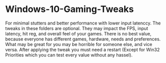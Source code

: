 # Windows-10-Gaming-Tweaks
For minimal stutters and better performance with lower input latenccy.
The tweaks in these folders are optional. They may impact the FPS, input latency, hit reg, and overall feel of your games. There is no best value, because everyone has different games, hardware, needs and preferences. What may be great for you may be horrible for someone else, and vice versa. After applying the tweak you must need a restart (Except for Win32 Priorities which you can test every value without any hassel).

